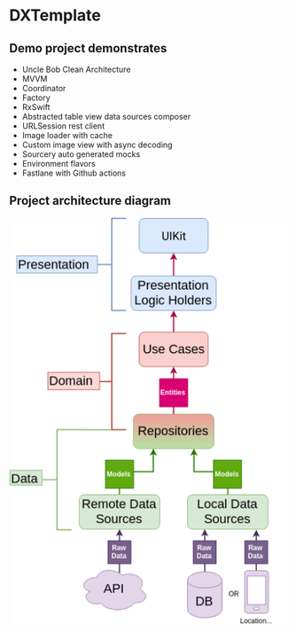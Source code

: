 # DXTemplate

## Demo project demonstrates

- Uncle Bob Clean Architecture
- MVVM
- Coordinator
- Factory
- RxSwift
- Abstracted table view data sources composer
- URLSession rest client
- Image loader with cache
- Custom image view with async decoding
- Sourcery auto generated mocks
- Environment flavors
- Fastlane with Github actions

## Project architecture diagram

![alt text](https://raw.githubusercontent.com/yasirdx777/DXMVVMCExample/main/project_architecture.png)
